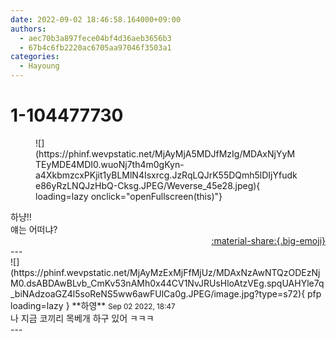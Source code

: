 ```yaml
---
date: 2022-09-02 18:46:58.164000+09:00
authors:
  - aec70b3a897fece04bf4d36aeb3656b3
  - 67b4c6fb2220ac6705aa97046f3503a1
categories:
  - Hayoung
---
```


# 1-104477730

<div class="post-container" markdown="1">
<div class="content-container md-sidebar__scrollwrap" markdown="1">


<figure markdown="1">
![](https://phinf.wevpstatic.net/MjAyMjA5MDJfMzIg/MDAxNjYyMTEyMDE4MDI0.wuoNj7th4m0gKyn-a4XkbmzcxPKjit1yBLMlN4Isxrcg.JzRqLQJrK55DQmh5lDIjYfudke86yRzLNQJzHbQ-Cksg.JPEG/Weverse_45e28.jpeg){ loading=lazy onclick="openFullscreen(this)"}
</figure>
하냥!!<br>얘는 어떠냐?

</div>
</div>

<div style="text-align: right;" markdown="1">
<a href="https://weverse.io/fromis9/fanpost/1-104477730" style="text-align: right;">:material-share:{.big-emoji}</a>
</div>
---

<div class="comments-container md-sidebar__scrollwrap" markdown="1">
<div class="comment" markdown="1">
<div class='id-container' markdown="1">
![](https://phinf.wevpstatic.net/MjAyMzExMjFfMjUz/MDAxNzAwNTQzODEzNjM0.dsABDAwBLvb_CmKv53nAMh0x44CV1NvJRUsHloAtzVEg.spqUAHYle7q_biNAdzoaGZ4l5soReNS5ww6awFUlCa0g.JPEG/image.jpg?type=s72){ pfp loading=lazy }
**<span class="artist">하영</span>** <small>Sep 02 2022, 18:47</small><br>
</div>
<div class='comment-body' markdown="1">
나 지금 코끼리 목베개 하구 있어 ㅋㅋㅋ 
</div>
</div>
</div>
---
